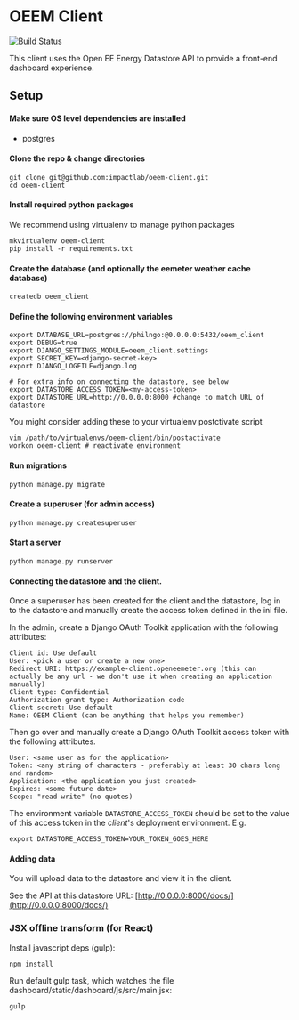 OEEM Client
===========

[![Build Status](https://travis-ci.org/impactlab/oeem-client.svg?branch=develop)](https://travis-ci.org/impactlab/oeem-client)


This client uses the Open EE Energy Datastore API to provide a front-end
dashboard experience.

Setup
-----

#### Make sure OS level dependencies are installed

- postgres

#### Clone the repo & change directories

    git clone git@github.com:impactlab/oeem-client.git
    cd oeem-client

#### Install required python packages

We recommend using virtualenv to manage python packages

    mkvirtualenv oeem-client
    pip install -r requirements.txt

#### Create the database (and optionally the eemeter weather cache database)

    createdb oeem_client

#### Define the following environment variables

    export DATABASE_URL=postgres://philngo:@0.0.0.0:5432/oeem_client
    export DEBUG=true
    export DJANGO_SETTINGS_MODULE=oeem_client.settings
    export SECRET_KEY=<django-secret-key>
    export DJANGO_LOGFILE=django.log

    # For extra info on connecting the datastore, see below
    export DATASTORE_ACCESS_TOKEN=<my-access-token>
    export DATASTORE_URL=http://0.0.0.0:8000 #change to match URL of datastore

You might consider adding these to your virtualenv postctivate script

    vim /path/to/virtualenvs/oeem-client/bin/postactivate
    workon oeem-client # reactivate environment

#### Run migrations

    python manage.py migrate

#### Create a superuser (for admin access)

    python manage.py createsuperuser

#### Start a server

    python manage.py runserver

#### Connecting the datastore and the client.

Once a superuser has been created for the client and the datastore, log in
to the datastore and manually create the access token defined in the ini file.

In the admin, create a Django OAuth Toolkit application with the following
attributes:

    Client id: Use default
    User: <pick a user or create a new one>
    Redirect URI: https://example-client.openeemeter.org (this can actually be any url - we don't use it when creating an application manually)
    Client type: Confidential
    Authorization grant type: Authorization code
    Client secret: Use default
    Name: OEEM Client (can be anything that helps you remember)


Then go over and manually create a Django OAuth Toolkit access token with
the following attributes.

    User: <same user as for the application>
    Token: <any string of characters - preferably at least 30 chars long and random>
    Application: <the application you just created>
    Expires: <some future date>
    Scope: "read write" (no quotes)

The environment variable `DATASTORE_ACCESS_TOKEN` should be set to the value
of this access token in the _client_'s deployment environment. E.g.

    export DATASTORE_ACCESS_TOKEN=YOUR_TOKEN_GOES_HERE

#### Adding data

You will upload data to the datastore and view it in the client.

See the API at this datastore URL: [http://0.0.0.0:8000/docs/](http://0.0.0.0:8000/docs/)

### JSX offline transform (for React)

Install javascript deps (gulp):

    npm install

Run default gulp task, which watches the file dashboard/static/dashboard/js/src/main.jsx:

    gulp
